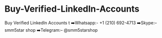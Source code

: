 # Buy-Verified-LinkedIn-Accounts
Buy Verified LinkedIn Accounts t  ➡️Whatsapp:- +1 (210) 692-4713  ➡️Skype:–  smm5star shop  ➡️Telegram:– @smm5starshop  

